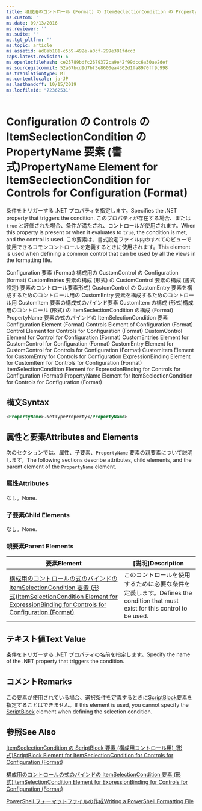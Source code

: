 ```yaml
---
title: 構成用のコントロール (Format) の ItemSeclectionCondition の PropertyName 要素Microsoft Docs
ms.custom: ''
ms.date: 09/13/2016
ms.reviewer: ''
ms.suite: ''
ms.tgt_pltfrm: ''
ms.topic: article
ms.assetid: ad8ab181-c559-492e-a0cf-299e381fdcc3
caps.latest.revision: 6
ms.openlocfilehash: ce25789bdfc2679372ca9e42f99dcc6a30ae2def
ms.sourcegitcommit: 52a67bcd9d7bf3e8600ea4302d1fa8970ff9c998
ms.translationtype: MT
ms.contentlocale: ja-JP
ms.lasthandoff: 10/15/2019
ms.locfileid: "72362531"
---
```

# <a name="propertyname-element-for-itemseclectioncondition-for-controls-for-configuration-format"></a><span data-ttu-id="ac018-102">Configuration の Controls の ItemSeclectionCondition の PropertyName 要素 (書式)</span><span class="sxs-lookup"><span data-stu-id="ac018-102">PropertyName Element for ItemSeclectionCondition for Controls for Configuration (Format)</span></span>

<span data-ttu-id="ac018-103">条件をトリガーする .NET プロパティを指定します。</span><span class="sxs-lookup"><span data-stu-id="ac018-103">Specifies the .NET property that triggers the condition.</span></span> <span data-ttu-id="ac018-104">このプロパティが存在する場合、または `true` と評価された場合、条件が満たされ、コントロールが使用されます。</span><span class="sxs-lookup"><span data-stu-id="ac018-104">When this property is present or when it evaluates to `true`, the condition is met, and the control is used.</span></span> <span data-ttu-id="ac018-105">この要素は、書式設定ファイル内のすべてのビューで使用できるコモンコントロールを定義するときに使用されます。</span><span class="sxs-lookup"><span data-stu-id="ac018-105">This element is used when defining a common control that can be used by all the views in the formatting file.</span></span>

<span data-ttu-id="ac018-106">Configuration 要素 (Format) 構成用の CustomControl の Configuration (format) CustomEntries 要素の構成 (形式) の CustomControl 要素の構成 (書式設定) 要素のコントロール要素形式) CustomControl の CustomEntry 要素を構成するためのコントロール用の CustomEntry 要素を構成するためのコントロール用 CustomItem 要素の構成式のバインド要素 CustomItem の構成 (形式)構成用のコントロール (形式) の ItemSeclectionCondition の構成 (Format) PropertyName 要素の式のバインドの ItemSelectionCondition 要素</span><span class="sxs-lookup"><span data-stu-id="ac018-106">Configuration Element (Format) Controls Element of Configuration (Format) Control Element for Controls for Configuration (Format) CustomControl Element for Control for Configuration (Format) CustomEntries Element for CustomControl for Configuration (Format) CustomEntry Element for CustomControl for Controls for Configuration (Format) CustomItem Element for CustomEntry for Controls for Configuration ExpressionBinding Element for CustomItem for Controls for Configuration (Format) ItemSelectionCondition Element for ExpressionBinding for Controls for Configuration (Format) PropertyName Element for ItemSeclectionCondition for Controls for Configuration (Format)</span></span>

## <a name="syntax"></a><span data-ttu-id="ac018-107">構文</span><span class="sxs-lookup"><span data-stu-id="ac018-107">Syntax</span></span>

```xml
<PropertyName>.NetTypeProperty</PropertyName>
```

## <a name="attributes-and-elements"></a><span data-ttu-id="ac018-108">属性と要素</span><span class="sxs-lookup"><span data-stu-id="ac018-108">Attributes and Elements</span></span>

<span data-ttu-id="ac018-109">次のセクションでは、属性、子要素、`PropertyName` 要素の親要素について説明します。</span><span class="sxs-lookup"><span data-stu-id="ac018-109">The following sections describe attributes, child elements, and the parent element of the `PropertyName` element.</span></span>

### <a name="attributes"></a><span data-ttu-id="ac018-110">属性</span><span class="sxs-lookup"><span data-stu-id="ac018-110">Attributes</span></span>

<span data-ttu-id="ac018-111">なし。</span><span class="sxs-lookup"><span data-stu-id="ac018-111">None.</span></span>

### <a name="child-elements"></a><span data-ttu-id="ac018-112">子要素</span><span class="sxs-lookup"><span data-stu-id="ac018-112">Child Elements</span></span>

<span data-ttu-id="ac018-113">なし。</span><span class="sxs-lookup"><span data-stu-id="ac018-113">None.</span></span>

### <a name="parent-elements"></a><span data-ttu-id="ac018-114">親要素</span><span class="sxs-lookup"><span data-stu-id="ac018-114">Parent Elements</span></span>

|<span data-ttu-id="ac018-115">要素</span><span class="sxs-lookup"><span data-stu-id="ac018-115">Element</span></span>|<span data-ttu-id="ac018-116">[説明]</span><span class="sxs-lookup"><span data-stu-id="ac018-116">Description</span></span>|
|-------------|-----------------|
|[<span data-ttu-id="ac018-117">構成用のコントロールの式のバインドの ItemSelectionCondition 要素 (形式)</span><span class="sxs-lookup"><span data-stu-id="ac018-117">ItemSelectionCondition Element for ExpressionBinding for Controls for Configuration (Format)</span></span>](./itemselectioncondition-element-for-expressionbinding-for-controls-for-configuration-format.md)|<span data-ttu-id="ac018-118">このコントロールを使用するために必要な条件を定義します。</span><span class="sxs-lookup"><span data-stu-id="ac018-118">Defines the condition that must exist for this control to be used.</span></span>|

## <a name="text-value"></a><span data-ttu-id="ac018-119">テキスト値</span><span class="sxs-lookup"><span data-stu-id="ac018-119">Text Value</span></span>

<span data-ttu-id="ac018-120">条件をトリガーする .NET プロパティの名前を指定します。</span><span class="sxs-lookup"><span data-stu-id="ac018-120">Specify the name of the .NET property that triggers the condition.</span></span>

## <a name="remarks"></a><span data-ttu-id="ac018-121">コメント</span><span class="sxs-lookup"><span data-stu-id="ac018-121">Remarks</span></span>

<span data-ttu-id="ac018-122">この要素が使用されている場合、選択条件を定義するときに[ScriptBlock](./scriptblock-element-for-itemseclectioncondition-for-controls-for-configuration-format.md)要素を指定することはできません。</span><span class="sxs-lookup"><span data-stu-id="ac018-122">If this element is used, you cannot specify the [ScriptBlock](./scriptblock-element-for-itemseclectioncondition-for-controls-for-configuration-format.md) element when defining the selection condition.</span></span>

## <a name="see-also"></a><span data-ttu-id="ac018-123">参照</span><span class="sxs-lookup"><span data-stu-id="ac018-123">See Also</span></span>

[<span data-ttu-id="ac018-124">ItemSeclectionCondition の ScriptBlock 要素 (構成用コントロール用) (形式)</span><span class="sxs-lookup"><span data-stu-id="ac018-124">ScriptBlock Element for ItemSeclectionCondition for Controls for Configuration (Format)</span></span>](./scriptblock-element-for-itemseclectioncondition-for-controls-for-configuration-format.md)

[<span data-ttu-id="ac018-125">構成用のコントロールの式のバインドの ItemSelectionCondition 要素 (形式)</span><span class="sxs-lookup"><span data-stu-id="ac018-125">ItemSelectionCondition Element for ExpressionBinding for Controls for Configuration (Format)</span></span>](./itemselectioncondition-element-for-expressionbinding-for-controls-for-configuration-format.md)

[<span data-ttu-id="ac018-126">PowerShell フォーマットファイルの作成</span><span class="sxs-lookup"><span data-stu-id="ac018-126">Writing a PowerShell Formatting File</span></span>](./writing-a-powershell-formatting-file.md)
